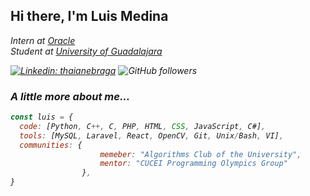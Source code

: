 <h2>Hi there, I'm Luis Medina </h2>

<p><em>Intern at <a href="https://www.oracle.com/index.html">Oracle</a>
</br><em>Student at <a href="http://www.udg.mx/en">University of Guadalajara</a></p>

[![Linkedin: thaianebraga](https://img.shields.io/badge/-LuisMedinaG-blue?style=flat-square&logo=Linkedin&logoColor=white&link=https://www.linkedin.com/in/luis-medina-g/)](https://www.linkedin.com/in/luis-medina-g/)
![GitHub followers](https://img.shields.io/github/followers/luismedinag?label=Follow&style=social)
  
### A little more about me...

```javascript
const luis = {
  code: [Python, C++, C, PHP, HTML, CSS, JavaScript, C#],
  tools: [MySQL, Laravel, React, OpenCV, Git, Unix/Bash, VI],
  communities: {
                    memeber: "Algorithms Club of the University",
                    mentor: "CUCEI Programming Olympics Group"
                },
}
```
